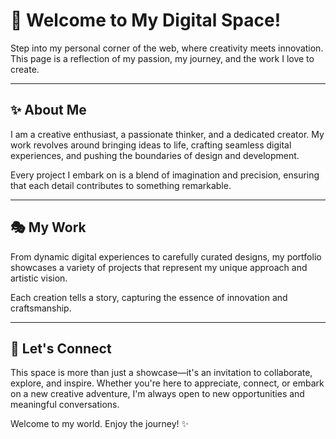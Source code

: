 # 🌟 Welcome to My Digital Space!

Step into my personal corner of the web, where creativity meets innovation. This page is a reflection of my passion, my journey, and the work I love to create. 

---

## ✨ About Me
I am a creative enthusiast, a passionate thinker, and a dedicated creator. My work revolves around bringing ideas to life, crafting seamless digital experiences, and pushing the boundaries of design and development.

Every project I embark on is a blend of imagination and precision, ensuring that each detail contributes to something remarkable.

---

## 🎭 My Work
From dynamic digital experiences to carefully curated designs, my portfolio showcases a variety of projects that represent my unique approach and artistic vision.

Each creation tells a story, capturing the essence of innovation and craftsmanship.

---

## 🚀 Let's Connect
This space is more than just a showcase—it's an invitation to collaborate, explore, and inspire. Whether you're here to appreciate, connect, or embark on a new creative adventure, I'm always open to new opportunities and meaningful conversations.

Welcome to my world. Enjoy the journey! ✨
